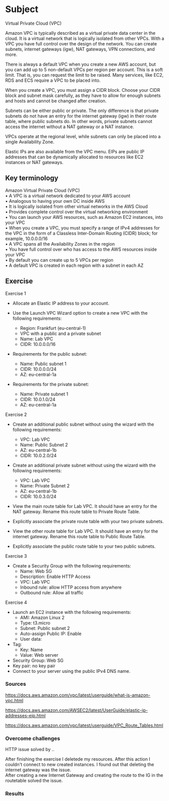 # Subject
Virtual Private Cloud (VPC)

Amazon VPC is typically described as a virtual private data center in the cloud. It is a virtual network that is logically isolated from other VPCs.
With a VPC you have full control over the design of the network. You can create subnets, internet gateways (igw), NAT gateways, VPN connections, and more.

There is always a default VPC when you create a new AWS account, but you can add up to 5 non-default VPCs per region per account. This is a soft limit. That is, you can request the limit to be raised.
Many services, like EC2, RDS and ECS require a VPC to be placed into.

When you create a VPC, you must assign a CIDR block. Choose your CIDR block and subnet mask carefully, as they have to allow for enough subnets and hosts and cannot be changed after creation.

Subnets can be either public or private. The only difference is that private subnets do not have an entry for the internet gateway (igw) in their route table, where public subnets do. In other words, private subnets cannot access the internet without a NAT gateway or a NAT instance.

VPCs operate at the regional level, while subnets can only be placed into a single Availability Zone.

Elastic IPs are also available from the VPC menu. EIPs are public IP addresses that can be dynamically allocated to resources like EC2 instances or NAT gateways.

## Key terminology
Amazon Virtual Private Cloud (VPC)  
• A VPC is a virtual network dedicated to your AWS account  
• Analogous to having your own DC inside AWS  
• It is logically isolated from other virtual networks in the AWS Cloud  
• Provides complete control over the virtual networking environment  
• You can launch your AWS resources, such as Amazon EC2 instances, into your VPC  
• When you create a VPC, you must specify a range of IPv4 addresses for the VPC in the form of a Classless Inter-Domain Routing (CIDR) block; for example, 10.0.0.0/16  
• A VPC spans all the Availability Zones in the region  
• You have full control over who has access to the AWS resources inside your VPC  
• By default you can create up to 5 VPCs per region  
• A default VPC is created in each region with a subnet in each AZ

## Exercise
Exercise 1  
- Allocate an Elastic IP address to your account.
- Use the Launch VPC Wizard option to create a new VPC with the following requirements:
    * Region: Frankfurt (eu-central-1)
    * VPC with a public and a private subnet
    * Name: Lab VPC
    * CIDR: 10.0.0.0/16  

- Requirements for the public subnet:
    * Name: Public subnet 1
    * CIDR: 10.0.0.0/24
    * AZ: eu-central-1a  

- Requirements for the private subnet:
    * Name: Private subnet 1
    * CIDR: 10.0.1.0/24
    * AZ: eu-central-1a  

Exercise 2
- Create an additional public subnet without using the wizard with the following requirements:  
    * VPC: Lab VPC
    * Name: Public Subnet 2
    * AZ: eu-central-1b
    * CIDR: 10.0.2.0/24  

- Create an additional private subnet without using the wizard with the following requirements:  
    * VPC: Lab VPC
    * Name: Private Subnet 2
    * AZ: eu-central-1b
    * CIDR: 10.0.3.0/24  

- View the main route table for Lab VPC. It should have an entry for the NAT gateway. Rename this route table to Private Route Table.  
- Explicitly associate the private route table with your two private subnets.  
- View the other route table for Lab VPC. It should have an entry for the internet gateway. Rename this route table to Public Route Table.  
- Explicitly associate the public route table to your two public subnets.  

Exercise 3
- Create a Security Group with the following requirements:  
    * Name: Web SG  
    * Description: Enable HTTP Access  
    * VPC: Lab VPC  
    * Inbound rule: allow HTTP access from anywhere  
    * Outbound rule: Allow all traffic  

Exercise 4
- Launch an EC2 instance with the following requirements:  
    * AMI: Amazon Linux 2  
    * Type: t3.micro  
    * Subnet: Public subnet 2  
    * Auto-assign Public IP: Enable  
    * User data:   
- Tag:  
    * Key: Name  
    * Value: Web server  
- Security Group: Web SG  
- Key pair: no key pair  
- Connect to your server using the public IPv4 DNS name.




### Sources
https://docs.aws.amazon.com/vpc/latest/userguide/what-is-amazon-vpc.html  

https://docs.aws.amazon.com/AWSEC2/latest/UserGuide/elastic-ip-addresses-eip.html  

https://docs.aws.amazon.com/vpc/latest/userguide/VPC_Route_Tables.html

### Overcome challenges  
HTTP issue solved by ..

After finishing the exercise I deletede my resources. After this action I couldn't connect to new created instances. I found out that deleting the internet gateway was the issue.  
After creating a new Internet Gateway and creating the route to the IG in the routetable solved the issue. 

### Results